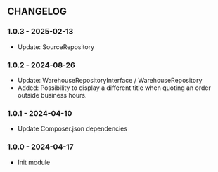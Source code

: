 CHANGELOG
---------

### 1.0.3 - 2025-02-13
- Update: SourceRepository

### 1.0.2 - 2024-08-26
- Update: WarehouseRepositoryInterface / WarehouseRepository
- Added: Possibility to display a different title when quoting an order outside business hours.

### 1.0.1 - 2024-04-10
- Update Composer.json dependencies 

### 1.0.0 - 2024-04-17
- Init module
